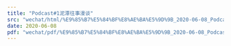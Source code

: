 ```yaml
---
title: "Podcast#1泥潭往事漫谈"
src: "wechat/html/%E9%85%B7%E5%84%BF%E8%AE%BA%E5%9D%9B_2020-06-08_Podcast%231%E6%B3%A5%E6%BD%AD%E5%BE%80%E4%BA%8B%E6%BC%AB%E8%B0%88.html"
date: 2020-06-08
pdf: "wechat/pdf/%E9%85%B7%E5%84%BF%E8%AE%BA%E5%9D%9B_2020-06-08_Podcast%231%E6%B3%A5%E6%BD%AD%E5%BE%80%E4%BA%8B%E6%BC%AB%E8%B0%88.pdf"
---
```

